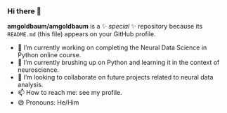 ### Hi there 👋
**amgoldbaum/amgoldbaum** is a ✨ _special_ ✨ repository because its `README.md` (this file) appears on your GitHub profile.
- 🔭 I’m currently working on completing the Neural Data Science in Python online course.
- 🌱 I’m currently brushing up on Python and learning it in the context of neuroscience.
- 👯 I’m looking to collaborate on future projects related to neural data analysis.
- 📫 How to reach me: see my profile. 
- 😄 Pronouns: He/Him


